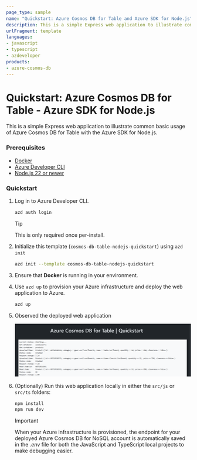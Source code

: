 ```yaml
---
page_type: sample
name: "Quickstart: Azure Cosmos DB for Table and Azure SDK for Node.js"
description: This is a simple Express web application to illustrate common basic usage of Azure Cosmos DB for Table and the Azure SDK for Node.js.
urlFragment: template
languages:
- javascript
- typescript
- azdeveloper
products:
- azure-cosmos-db
---
```


# Quickstart: Azure Cosmos DB for Table - Azure SDK for Node.js

This is a simple Express web application to illustrate common basic usage of Azure Cosmos DB for Table with the Azure SDK for Node.js.

### Prerequisites

- [Docker](https://www.docker.com/)
- [Azure Developer CLI](https://aka.ms/azd-install)
- [Node.js 22 or newer](https://nodejs.org/)

### Quickstart

1. Log in to Azure Developer CLI.

    ```bash
    azd auth login
    ```

    > [!TIP]
    > This is only required once per-install.

1. Initialize this template (`cosmos-db-table-nodejs-quickstart`) using `azd init`

    ```bash
    azd init --template cosmos-db-table-nodejs-quickstart
    ```

1. Ensure that **Docker** is running in your environment.

1. Use `azd up` to provision your Azure infrastructure and deploy the web application to Azure.

    ```bash
    azd up
    ```

1. Observed the deployed web application

    ![Screenshot of the deployed web application.](assets/web.png)

1. (Optionally) Run this web application locally in either the `src/js` or `src/ts` folders:

    ```bash
    npm install
    npm run dev
    ```

    > [!IMPORTANT]
    > When your Azure infrastructure is provisioned, the endpoint for your deployed Azure Cosmos DB for NoSQL account is automatically saved in the *.env* file for both the JavaScript and TypeScript local projects to make debugging easier.